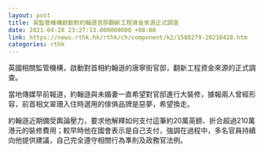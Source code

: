 ```yaml
---
layout: post
title: 英監管機構啟動對約翰遜官邸翻新工程資金來源正式調查
date: 2021-04-28 23:27:13.000000000 +08:00
link: https://news.rthk.hk/rthk/ch/component/k2/1588279-20210428.htm
categories: rthk
---
```


英國相關監管機構，啟動對首相約翰遜的唐寧街官邸，翻新工程資金來源的正式調查。

當地傳媒早前報道，約翰遜與未婚妻一直希望對官邸進行大裝修，據報兩人曾經形容，前首相文翠珊入住時選用的傢俱品牌是惡夢，希望換走。

約翰遜近期備受輿論壓力，要求他解釋如何支付這筆約20萬英鎊、折合超過210萬港元的裝修費用；較早時他在國會表示是自己支付，強調在過程中，多名官員持續向他提供建議，自己完全遵守相關行為準則及政務官法例。
